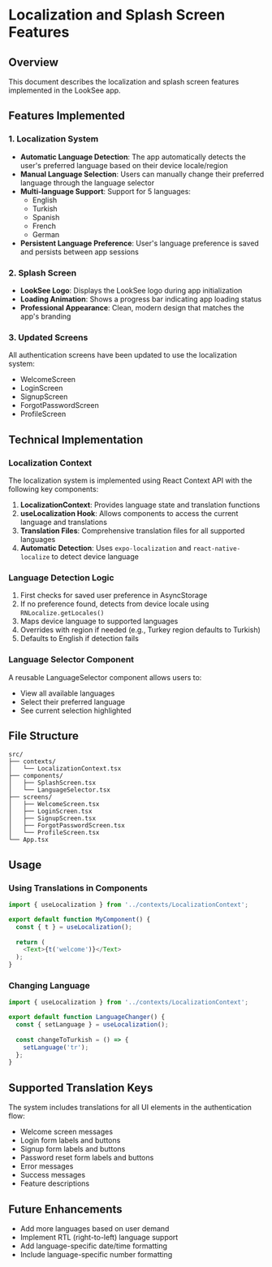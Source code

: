 # Localization and Splash Screen Features

## Overview
This document describes the localization and splash screen features implemented in the LookSee app.

## Features Implemented

### 1. Localization System
- **Automatic Language Detection**: The app automatically detects the user's preferred language based on their device locale/region
- **Manual Language Selection**: Users can manually change their preferred language through the language selector
- **Multi-language Support**: Support for 5 languages:
  - English
  - Turkish
  - Spanish
  - French
  - German
- **Persistent Language Preference**: User's language preference is saved and persists between app sessions

### 2. Splash Screen
- **LookSee Logo**: Displays the LookSee logo during app initialization
- **Loading Animation**: Shows a progress bar indicating app loading status
- **Professional Appearance**: Clean, modern design that matches the app's branding

### 3. Updated Screens
All authentication screens have been updated to use the localization system:
- WelcomeScreen
- LoginScreen
- SignupScreen
- ForgotPasswordScreen
- ProfileScreen

## Technical Implementation

### Localization Context
The localization system is implemented using React Context API with the following key components:

1. **LocalizationContext**: Provides language state and translation functions
2. **useLocalization Hook**: Allows components to access the current language and translations
3. **Translation Files**: Comprehensive translation files for all supported languages
4. **Automatic Detection**: Uses `expo-localization` and `react-native-localize` to detect device language

### Language Detection Logic
1. First checks for saved user preference in AsyncStorage
2. If no preference found, detects from device locale using `RNLocalize.getLocales()`
3. Maps device language to supported languages
4. Overrides with region if needed (e.g., Turkey region defaults to Turkish)
5. Defaults to English if detection fails

### Language Selector Component
A reusable LanguageSelector component allows users to:
- View all available languages
- Select their preferred language
- See current selection highlighted

## File Structure
```
src/
├── contexts/
│   └── LocalizationContext.tsx
├── components/
│   ├── SplashScreen.tsx
│   └── LanguageSelector.tsx
├── screens/
│   ├── WelcomeScreen.tsx
│   ├── LoginScreen.tsx
│   ├── SignupScreen.tsx
│   ├── ForgotPasswordScreen.tsx
│   └── ProfileScreen.tsx
└── App.tsx
```

## Usage

### Using Translations in Components
```typescript
import { useLocalization } from '../contexts/LocalizationContext';

export default function MyComponent() {
  const { t } = useLocalization();
  
  return (
    <Text>{t('welcome')}</Text>
  );
}
```

### Changing Language
```typescript
import { useLocalization } from '../contexts/LocalizationContext';

export default function LanguageChanger() {
  const { setLanguage } = useLocalization();
  
  const changeToTurkish = () => {
    setLanguage('tr');
  };
}
```

## Supported Translation Keys
The system includes translations for all UI elements in the authentication flow:
- Welcome screen messages
- Login form labels and buttons
- Signup form labels and buttons
- Password reset form labels and buttons
- Error messages
- Success messages
- Feature descriptions

## Future Enhancements
- Add more languages based on user demand
- Implement RTL (right-to-left) language support
- Add language-specific date/time formatting
- Include language-specific number formatting